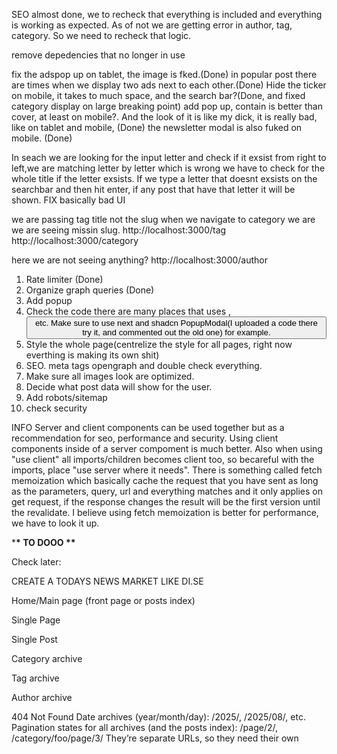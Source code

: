 
SEO almost done, we to recheck that everything is included and everything is working as expected. As of not we are getting error in author, tag, category. So we need to recheck that logic. 





remove depedencies that no longer in use


fix the adspop up on tablet, the image is fked.(Done)
in popular post there are times when we display two ads next to each other.(Done)
Hide the ticker on mobile, it takes to much space, and the search bar?(Done, and fixed category display on large breaking point)
add pop up, contain is better than cover, at least on mobile?. And the look of it is like my dick, it is really bad, like on tablet and mobile, (Done)
the newsletter modal is also fuked on mobile.  (Done)




In seach we are looking for the input letter and check if it exsist from right to left,we are matching letter by letter which is wrong we have to check for the whole title if the letter exsists. If we type a letter that doesnt exsists on the searchbar and then hit enter, if any post that have that letter it will be shown. FIX 
basically bad UI



we are passing tag title not the slug
when we navigate to category we are we are seeing missin slug. 
http://localhost:3000/tag
http://localhost:3000/category

here we are not seeing anything?
http://localhost:3000/author 

1. Rate limiter (Done)  
2. Organize graph queries (Done)
3. Add popup
4. Check the code there are many places that uses <a>, <button> etc. Make sure to use next and shadcn PopupModal(I uploaded a code there try it, and commented out the old one) for example.
5. Style the whole page(centrelize the style for all pages, right now everthing is making its own shit)
6. SEO. meta tags opengraph and double check everything.
7. Make sure all images look are optimized.
8. Decide what post data will show for the user.
9. Add robots/sitemap
10. check security



INFO
Server and client components can be used together but as a recommendation for seo, performance and security. Using client components inside of a server compoment is much better. Also when using "use client" all imports/children becomes client too, so becareful with the imports, place "use server where it needs". There is something called fetch memoization which basically cache the request that you have sent as long as the parameters, query, url and everything matches and it only applies on get request, if the response changes the result will be the first version until the revalidate. I believe using fetch memoization is better for performance, we have to look it up.

\***\* TO DOOO \*\***

Check later:

CREATE A TODAYS NEWS MARKET LIKE DI.SE


Home/Main page (front page or posts index)

Single Page

Single Post

Category archive

Tag archive

Author archive

404 Not Found
Date archives (year/month/day): /2025/, /2025/08/, etc.
Pagination states for all archives (and the posts index): /page/2/, /category/foo/page/3/
They’re separate URLs, so they need their own <title>, canonical to self, and robots mirrored from Rank Math.

Search results: /search?q=… (or / ?s=).
Serve meta (title like “Search results for …”) and usually noindex,follow.